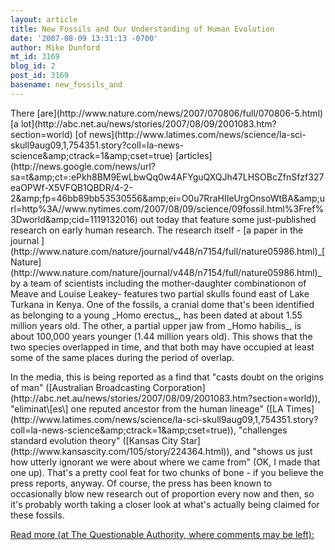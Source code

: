 ```yaml
---
layout: article
title: New Fossils and Our Understanding of Human Evolution
date: '2007-08-09 13:31:13 -0700'
author: Mike Dunford
mt_id: 3169
blog_id: 2
post_id: 3169
basename: new_fossils_and
---
```

<p>
There [are](http://www.nature.com/news/2007/070806/full/070806-5.html) [a lot](http://abc.net.au/news/stories/2007/08/09/2001083.htm?section=world) [of news](http://www.latimes.com/news/science/la-sci-skull9aug09,1,754351.story?coll=la-news-science&amp;amp;ctrack=1&amp;amp;cset=true) [articles](http://news.google.com/news/url?sa=t&amp;amp;ct=:ePkh8BM9EwLbwQq0w4AFYguQXQJh47LHSOBcZfnSfzf327eaOPWf-X5VFQB1QBDR/4-2-2&amp;amp;fp=46bb89bb53530556&amp;amp;ei=O0u7RraHIIeUrgOnsoWtBA&amp;amp;url=http%3A//www.nytimes.com/2007/08/09/science/09fossil.html%3Fref%3Dworld&amp;amp;cid=1119132016) out today that feature some just-published research on early human research. The research itself - [a paper in the journal ](http://www.nature.com/nature/journal/v448/n7154/full/nature05986.html)_[Nature](http://www.nature.com/nature/journal/v448/n7154/full/nature05986.html)_ by a team of scientists including the mother-daughter combinationon of Meave and Louise Leakey- features two partial skulls found east of Lake Turkana in Kenya. One of the fossils, a cranial dome that's been identified as belonging to a young _Homo erectus_, has been dated at about 1.55 million years old. The other, a partial upper jaw from _Homo habilis_, is about 100,000 years younger (1.44 million years old). This shows that the two species overlapped in time, and that both may have occupied at least some of the same places during the period of overlap.
</p>

<p>
In the media, this is being reported as a find that "casts doubt on the origins of man" ([Australian Broadcasting Corporation](http://abc.net.au/news/stories/2007/08/09/2001083.htm?section=world)), "eliminat\[es\] one reputed ancestor from the human lineage" ([LA Times](http://www.latimes.com/news/science/la-sci-skull9aug09,1,754351.story?coll=la-news-science&amp;amp;ctrack=1&amp;amp;cset=true)), "challenges standard evolution theory" ([Kansas City Star](http://www.kansascity.com/105/story/224364.html)), and "shows us just how utterly ignorant we were about where we came from" (OK, I made that one up). That's a pretty cool feat for two chunks of bone - if you believe the press reports, anyway. Of course, the press has been known to occasionally blow new research out of proportion every now and then, so it's probably worth taking a closer look at what's actually being claimed for these fossils.
</p>

[Read more (at The Questionable Authority, where comments may be left):](http://scienceblogs.com/authority/2007/08/new_fossils_and_our_understand.php)
